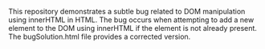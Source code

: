 This repository demonstrates a subtle bug related to DOM manipulation using innerHTML in HTML. The bug occurs when attempting to add a new element to the DOM using innerHTML if the element is not already present. The bugSolution.html file provides a corrected version.